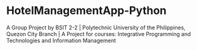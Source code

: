 # HotelManagementApp-Python
A Group Project by BSIT 2-2 | Polytechnic University of the Philippines, Quezon City Branch | A Project for courses: Integrative Programming and Technologies and Information Management

